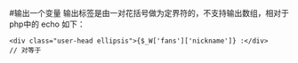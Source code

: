 #输出一个变量
输出标签是由一对花括号做为定界符的，不支持输出数组，相对于php中的 echo 如下：
```
<div class="user-head ellipsis">{$_W['fans']['nickname']} :</div>
// 对等于 

```
